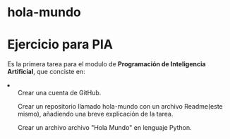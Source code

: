 # hola-mundo
 <h1>Ejercicio para PIA</h1>
 <p>Es la primera tarea para el modulo de <b>Programación de Inteligencia Artificial</b>, que conciste en:
 <li>
    <ol>Crear una cuenta de GitHub.</ol>
    <ol>Crear un repositorio llamado hola-mundo con un archivo Readme(este mismo), añadiendo una breve explicación de la tarea.</ol>
    <ol>Crear un archivo archivo "Hola Mundo" en lenguaje Python.</ol>
</li>
